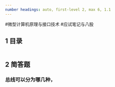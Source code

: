 ```yaml
---
number headings: auto, first-level 2, max 6, 1.1
---
```

#微型计算机原理与接口技术 #应试笔记与八股 

## 1 目录

```toc
```

## 2 简答题

### 总线可以分为哪几种，